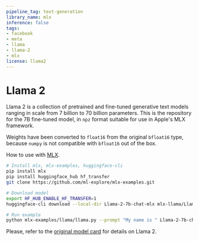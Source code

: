 ```yaml
---
pipeline_tag: text-generation
library_name: mlx
inference: false
tags:
- facebook
- meta
- llama
- llama-2
- mlx
license: llama2
---
```


# **Llama 2**

Llama 2 is a collection of pretrained and fine-tuned generative text models ranging in scale from 7 billion to 70 billion parameters. This is the repository for the 7B fine-tuned model, in `npz` format suitable for use in Apple's MLX framework.

Weights have been converted to `float16` from the original `bfloat16` type, because `numpy` is not compatible with `bfloat16` out of the box.

How to use with [MLX](https://github.com/ml-explore/mlx).

```bash
# Install mlx, mlx-examples, huggingface-cli
pip install mlx
pip install huggingface_hub hf_transfer
git clone https://github.com/ml-explore/mlx-examples.git

# Download model
export HF_HUB_ENABLE_HF_TRANSFER=1
huggingface-cli download --local-dir Llama-2-7b-chat-mlx mlx-llama/Llama-2-7b-chat-mlx

# Run example
python mlx-examples/llama/llama.py --prompt "My name is " Llama-2-7b-chat-mlx/ Llama-2-7b-chat-mlx/tokenizer.model
```

Please, refer to the [original model card](https://huggingface.co/meta-llama/Llama-2-7b-chat) for details on Llama 2.

